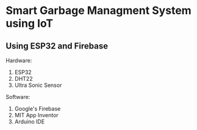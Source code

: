 # Smart Garbage Managment System using IoT

## Using ESP32 and Firebase

Hardware:
  1. ESP32
  2. DHT22
  3. Ultra Sonic Sensor
  
Software:
  1. Google's Firebase
  2. MIT App Inventor
  3. Arduino IDE
